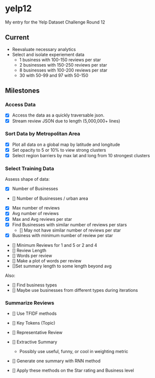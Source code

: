# yelp12

My entry for the Yelp Dataset Challenge Round 12

## Current

* Reevaluate necessary analytics
* Select and isolate experiement data
  * 1 business with 100-150 reviews per star
  * 2 businesses with 150-250 reviews per star
  * 8 businesses with 100-200 reviews per star
  * 30 with 50-99 and 97 with 50-150

## Milestones

### Access Data

* [x] Access the data as a quickly traversable json.
* [x] Stream review JSON due to length (5,000,000+ lines)

### Sort Data by Metropolitan Area

* [x] Plot all data on a global map by latitude and longitude
* [x] Set opacity to 5 or 10% to view strong clusters
* [x] Select region barriers by max lat and long from 10 strongest clusters

### Select Training Data

Assess shape of data:

* [x] Number of Businesses
* [] Number of Businesses / urban area
* [x] Max number of reviews
* [x] Avg number of reviews
* [x] Max and Avg reviews per star
* [x] Find Businesses with similar number of reviews per stars
  * [] May not have similar number of reviews per star
* [x] Business with minimum number of review per star
* [] Minimum Reviews for 1 and 5 or 2 and 4
* [] Review Length
* [] Words per review
* [] Make a plot of words per review
* []Set summary length to some length beyond avg

Also:

* [] Find business types
* [] Maybe use businesses from different types during iterations

### Summarize Reviews

* [] Use TFIDF methods
* [] Key Tokens (Topic)
* [] Representative Review
* [] Extractive Summary
  * Possibly use useful, funny, or cool in weighting metric
* [] Generate one summary with RNN method

* [] Apply these methods on the Star rating and Business level